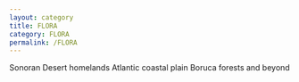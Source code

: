 ```yaml
---
layout: category
title: FLORA
category: FLORA
permalink: /FLORA
---
```

Sonoran Desert homelands
Atlantic coastal plain
Boruca forests and beyond
